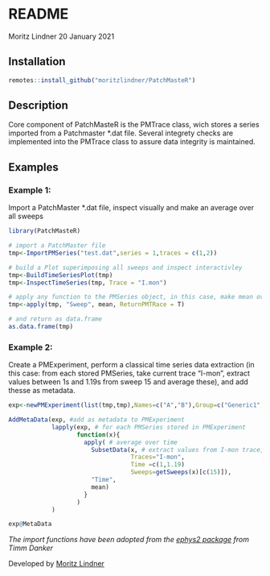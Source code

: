 README
================
Moritz Lindner
20 January 2021

## Installation

``` r
remotes::install_github("moritzlindner/PatchMasteR")
```

## Description

Core component of PatchMasteR is the PMTrace class, wich stores a series
imported from a Patchmaster \*.dat file. Several integrety checks are
implemented into the PMTrace class to assure data integrity is
maintained.

## Examples

### Example 1:

Import a PatchMaster \*.dat file, inspect visually and make an average
over all sweeps

``` r
library(PatchMasteR)

# import a PatchMaster file
tmp<-ImportPMSeries("test.dat",series = 1,traces = c(1,2))

# build a Plot superimposing all sweeps and inspect interactivley
tmp<-BuildTimeSeriesPlot(tmp)
tmp<-InspectTimeSeries(tmp, Trace = "I.mon")

# apply any function to the PMSeries object, in this case, make mean over all sweeps
tmp<-apply(tmp, "Sweep", mean, ReturnPMTRace = T)

# and return as data.frame
as.data.frame(tmp)
```

### Example 2:

Create a PMExperiment, perform a classical time series data extraction
(in this case: from each stored PMSeries, take current trace “I-mon”,
extract values between 1s and 1.19s from sweep 15 and average these),
and add thesse as metadata.

``` r
exp<-newPMExperiment(list(tmp,tmp),Names=c("A","B"),Group=c("Generic1","Generic2"))

AddMetaData(exp, #add as metadata to PMExperiment
            lapply(exp, # for each PMSeries stored in PMExperiment
                   function(x){
                     apply( # average over time
                       SubsetData(x, # extract values from I-mon trace, Sweep 15, between 1 and 1.19 s only 
                                  Traces="I-mon",
                                  Time =c(1,1.19)
                                  Sweeps=getSweeps(x)[c(15)]),
                       "Time",
                       mean)
                     }
                   )
            )

exp@MetaData
```

*The import functions have been adopted from the [ephys2
package](https://github.com/tdanker/ephys2) from Timm Danker*

Developed by [Moritz
Lindner](https://www.uni-marburg.de/en/fb20/departments/physiology/research/dominik-oliver-lab/research2/retinal-physiology-and-gene-therapy)
